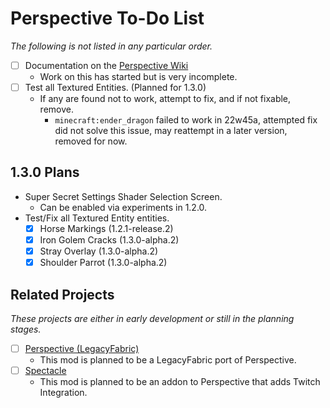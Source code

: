 # Perspective To-Do List  
*The following is not listed in any particular order.*  
 - [ ] Documentation on the [Perspective Wiki](https://mclegoman.com/Perspective)  
   - Work on this has started but is very incomplete.  
 - [ ] Test all Textured Entities. (Planned for 1.3.0)  
   - If any are found not to work, attempt to fix, and if not fixable, remove.
     - `minecraft:ender_dragon` failed to work in 22w45a, attempted fix did not solve this issue, may reattempt in a later version, removed for now.  

## 1.3.0 Plans  
- Super Secret Settings Shader Selection Screen.  
  - Can be enabled via experiments in 1.2.0.  
- Test/Fix all Textured Entity entities.  
  - [x] Horse Markings (1.2.1-release.2)
  - [x] Iron Golem Cracks (1.3.0-alpha.2)
  - [x] Stray Overlay (1.3.0-alpha.2)
  - [x] Shoulder Parrot (1.3.0-alpha.2)

## Related Projects  
*These projects are either in early development or still in the planning stages.*
 - [ ] [Perspective (LegacyFabric)](https://github.com/MCLegoMan/Legacy-Perspective)  
   - This mod is planned to be a LegacyFabric port of Perspective.  
 - [ ] [Spectacle](https://github.com/MCLegoMan/Spectacle)  
   - This mod is planned to be an addon to Perspective that adds Twitch Integration.  
